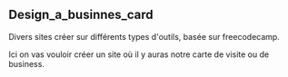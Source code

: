 Design_a_businnes_card
--------------------------------------------------------------------------------
Divers sites créer sur différents types d'outils, basée sur freecodecamp.

Ici on vas vouloir créer un site où il y auras notre carte de visite ou de business.
